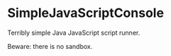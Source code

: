SimpleJavaScriptConsole
=======================

Terribly simple Java JavaScript script runner.

Beware: there is no sandbox.